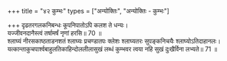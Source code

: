 +++
title = "४२ कुम्भः"
types = ["अन्योक्तिः", "अन्योक्तिः - कुम्भः"]

+++
दृढतरगलकनिबन्धः कूपनिपातोऽपि कलश ते धन्यः।  
यज्जीवनदानैस्त्वं तर्षामर्षं नृणां हरसि॥ 70 ॥  
श्लाघ्यं नीरसकाष्ठताडनशतं श्लाघ्यः प्रचण्डातपः क्लेशः श्लाघ्यतरः सुपङ्कनिचयैः श्लाघ्योऽतिदाहानलः।  
यत्कान्ताकुचपार्श्वबाहुलतिकाहिन्दोललीलासुखं लब्धं कुम्भवर त्वया नहि सुखं दुःखैर्विना लभ्यते॥ 71 ॥  